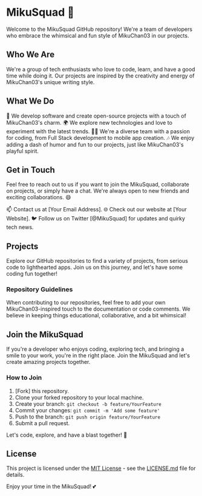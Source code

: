 # MikuSquad 🎵

Welcome to the MikuSquad GitHub repository! We're a team of developers who embrace the whimsical and fun style of MikuChan03 in our projects.

## Who We Are

We're a group of tech enthusiasts who love to code, learn, and have a good time while doing it. Our projects are inspired by the creativity and energy of MikuChan03's unique writing style.

## What We Do

🚀 We develop software and create open-source projects with a touch of MikuChan03's charm.
🌍 We explore new technologies and love to experiment with the latest trends.
👩‍💻 We're a diverse team with a passion for coding, from Full Stack development to mobile app creation.
🎶 We enjoy adding a dash of humor and fun to our projects, just like MikuChan03's playful spirit.

## Get in Touch

Feel free to reach out to us if you want to join the MikuSquad, collaborate on projects, or simply have a chat. We're always open to new friends and exciting collaborations. 😄

📫 Contact us at [Your Email Address].
🌐 Check out our website at [Your Website].
🐦 Follow us on Twitter [@MikuSquad] for updates and quirky tech news.

## Projects

Explore our GitHub repositories to find a variety of projects, from serious code to lighthearted apps. Join us on this journey, and let's have some coding fun together!

### Repository Guidelines

When contributing to our repositories, feel free to add your own MikuChan03-inspired touch to the documentation or code comments. We believe in keeping things educational, collaborative, and a bit whimsical!

## Join the MikuSquad

If you're a developer who enjoys coding, exploring tech, and bringing a smile to your work, you're in the right place. Join the MikuSquad and let's create amazing projects together.

### How to Join

1. [Fork] this repository.
2. Clone your forked repository to your local machine.
3. Create your branch: `git checkout -b feature/YourFeature`
4. Commit your changes: `git commit -m 'Add some feature'`
5. Push to the branch: `git push origin feature/YourFeature`
6. Submit a pull request.

Let's code, explore, and have a blast together! 🎉

## License

This project is licensed under the [MIT License](LICENSE.md) - see the [LICENSE.md](LICENSE.md) file for details.

Enjoy your time in the MikuSquad! 💕

